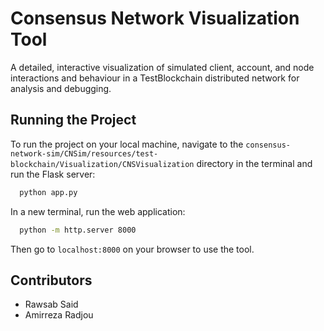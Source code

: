 # Consensus Network Visualization Tool

A detailed, interactive visualization of simulated client, account, and node interactions and behaviour in a TestBlockchain distributed network for analysis and debugging.

## Running the Project

To run the project on your local machine, navigate to the `consensus-network-sim/CNSim/resources/test-blockchain/Visualization/CNSVisualization` directory in the terminal and run the Flask server:

```bash
  python app.py
```

In a new terminal, run the web application:

```bash
  python -m http.server 8000
```

Then go to `localhost:8000` on your browser to use the tool.

## Contributors

- Rawsab Said
- Amirreza Radjou
